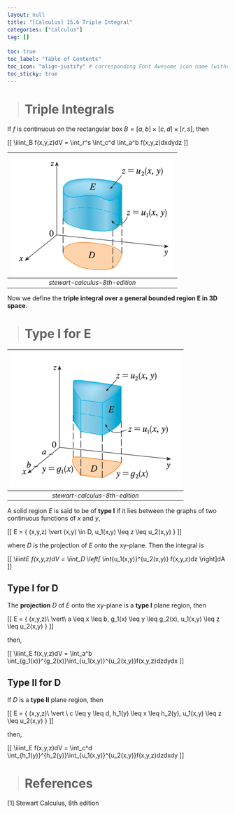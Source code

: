 ```yaml
---
layout: null
title: "[Calculus] 15.6 Triple Integral"
categories: ["calculus"]
tag: []

toc: true
toc_label: "Table of Contents"
toc_icon: "align-justify" # corresponding Font Awesome icon name (without fa prefix)
toc_sticky: true
---
```


> # Triple Integrals

If $f$ is continuous on the rectangular box $B = [a,b] \times [c,d] \times [r,s]$, then

\[[ \iiint_B f(x,y,z)dV = \int_r^s \int_c^d \int_a^b f(x,y,z)dxdydz \]]

| ![joint](../../../assets/images/MATH/calculus/ch15_6.png) |
| :-------------------------------------------------------: |
|              _stewart-calculus-8th-edition_               |

Now we define the **triple integral over a general bounded region E in 3D space**.

> # Type I for E

| ![joint](../../../assets/images/MATH/calculus/ch15_7.png) |
| :-------------------------------------------------------: |
|              _stewart-calculus-8th-edition_               |

A solid region $E$ is said to be of **type I** if it lies between the graphs of two continuous functions of $x$ and $y$,

\[[ E = \{ (x,y,z) \vert (x,y) \in D, u_1(x,y) \leq z \leq u_2(x,y) \} \]]

where $D$ is the projection of $E$ onto the xy-plane. Then the integral is

\[[ \iiint*E f(x,y,z)dV = \iint_D \left[ \int*{u_1(x,y)}^{u_2(x,y)} f(x,y,z)dz \right]dA \]]

## Type I for D

The **projection** $D$ of $E$ onto the xy-plane is a **type I** plane region, then

\[[ E = \{ (x,y,z)\ \vert\ a \leq x \leq b, g_1(x) \leq y \leq g_2(x), u_1(x,y) \leq z \leq u_2(x,y) \} \]]

then,

\[[ \iiint_E f(x,y,z)dV = \int_a^b \int_{g_1(x)}^{g_2(x)}\int_{u_1(x,y)}^{u_2(x,y)}f(x,y,z)dzdydx \]]

## Type II for D

If $D$ is a **type II** plane region, then

\[[ E = \{ (x,y,z)\ \vert \ c \leq y \leq d, h_1(y) \leq x \leq h_2(y), u_1(x,y) \leq z \leq u_2(x,y) \} \]]

then,

\[[ \iiint_E f(x,y,z)dV = \int_c^d \int_{h_1(y)}^{h_2(y)}\int_{u_1(x,y)}^{u_2(x,y)}f(x,y,z)dzdxdy \]]

> # References

[1] Stewart Calculus, 8th edition
